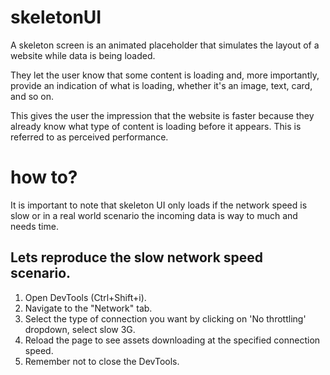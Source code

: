 # skeletonUI

A skeleton screen is an animated placeholder that simulates the layout of a website while data is being loaded.

They let the user know that some content is loading and, more importantly, provide an indication of what is loading, whether it's an image, text, card, and so on.

This gives the user the impression that the website is faster because they already know what type of content is loading before it appears. This is referred to as perceived performance.

# how to?

It is important to note that skeleton UI only loads if the network speed is slow or in a real world scenario the incoming data is way to much and needs time.

## Lets reproduce the slow network speed scenario.

1. Open DevTools (Ctrl+Shift+i).
2. Navigate to the "Network" tab.
3. Select the type of connection you want by clicking on 'No throttling' dropdown, select slow 3G.
4. Reload the page to see assets downloading at the specified connection speed.
5. Remember not to close the DevTools.
